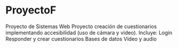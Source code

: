 # ProyectoF
Proyecto de Sistemas Web
Proyecto creación de cuestionarios implementando accesibilidad 
(uso de cámara y vídeo).
Incluye:
  Login
  Responder y crear cuestionarios
  Bases de datos
  Vídeo y audio
  
